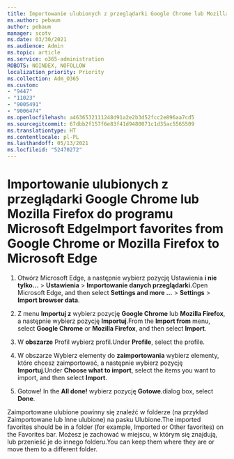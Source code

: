 ```yaml
---
title: Importowanie ulubionych z przeglądarki Google Chrome lub Mozilla Firefox do programu Microsoft Edge
ms.author: pebaum
author: pebaum
manager: scotv
ms.date: 03/30/2021
ms.audience: Admin
ms.topic: article
ms.service: o365-administration
ROBOTS: NOINDEX, NOFOLLOW
localization_priority: Priority
ms.collection: Adm_O365
ms.custom:
- "9447"
- "11023"
- "9005491"
- "9006474"
ms.openlocfilehash: a4636532111248d91a2e2b3d52fcc2e896aa7cd5
ms.sourcegitcommit: 67dbb2f157f6e83f41d9480071c1d35ac5565509
ms.translationtype: HT
ms.contentlocale: pl-PL
ms.lasthandoff: 05/13/2021
ms.locfileid: "52470272"
---
```

# <a name="import-favorites-from-google-chrome-or-mozilla-firefox-to-microsoft-edge"></a><span data-ttu-id="c5f62-102">Importowanie ulubionych z przeglądarki Google Chrome lub Mozilla Firefox do programu Microsoft Edge</span><span class="sxs-lookup"><span data-stu-id="c5f62-102">Import favorites from Google Chrome or Mozilla Firefox to Microsoft Edge</span></span>

1. <span data-ttu-id="c5f62-103">Otwórz Microsoft Edge, a następnie wybierz pozycję Ustawienia **i nie tylko...**  >  **Ustawienia**  >  **Importowanie danych przeglądarki.**</span><span class="sxs-lookup"><span data-stu-id="c5f62-103">Open Microsoft Edge, and then select **Settings and more ...** > **Settings** > **Import browser data**.</span></span>

1. <span data-ttu-id="c5f62-104">Z menu **Importuj z** wybierz pozycję **Google Chrome** lub **Mozilla Firefox**, a następnie wybierz pozycję **Importuj**.</span><span class="sxs-lookup"><span data-stu-id="c5f62-104">From the **Import from** menu, select **Google Chrome** or **Mozilla Firefox**, and then select **Import**.</span></span>

1. <span data-ttu-id="c5f62-105">W **obszarze** Profil wybierz profil.</span><span class="sxs-lookup"><span data-stu-id="c5f62-105">Under **Profile**, select the profile.</span></span>

1. <span data-ttu-id="c5f62-106">W obszarze Wybierz elementy do **zaimportowania** wybierz elementy, które chcesz zaimportować, a następnie wybierz pozycję **Importuj**.</span><span class="sxs-lookup"><span data-stu-id="c5f62-106">Under **Choose what to import**, select the items you want to import, and then select **Import**.</span></span>

1. <span data-ttu-id="c5f62-107">Gotowe! </span><span class="sxs-lookup"><span data-stu-id="c5f62-107">In the **All done!**</span></span> <span data-ttu-id="c5f62-108">wybierz pozycję **Gotowe**.</span><span class="sxs-lookup"><span data-stu-id="c5f62-108">dialog box, select **Done**.</span></span>

<span data-ttu-id="c5f62-109">Zaimportowane ulubione powinny się znaleźć w folderze (na przykład Zaimportowane lub Inne ulubione) na pasku Ulubione.</span><span class="sxs-lookup"><span data-stu-id="c5f62-109">The imported favorites should be in a folder (for example, Imported or Other favorites) on the Favorites bar.</span></span> <span data-ttu-id="c5f62-110">Możesz je zachować w miejscu, w którym się znajdują, lub przenieść je do innego folderu.</span><span class="sxs-lookup"><span data-stu-id="c5f62-110">You can keep them where they are or move them to a different folder.</span></span>
